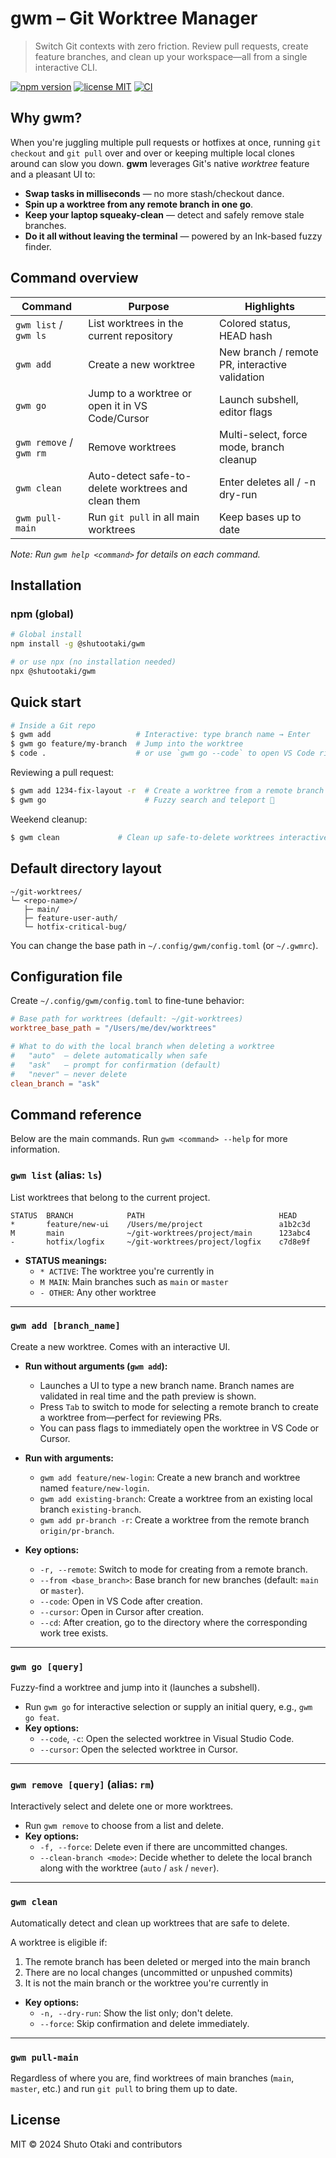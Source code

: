 # gwm – Git Worktree Manager

> Switch Git contexts with zero friction. Review pull requests, create feature branches, and clean up your workspace—all from a single interactive CLI.

[![npm version](https://img.shields.io/npm/v/gwm?color=blue&style=flat-square)](https://www.npmjs.com/package/gwm)
[![license MIT](https://img.shields.io/badge/license-MIT-green?style=flat-square)](LICENSE)
[![CI](https://github.com/your-org/gwm/actions/workflows/ci.yml/badge.svg)](https://github.com/your-org/gwm/actions/workflows/ci.yml)

## Why gwm?

When you're juggling multiple pull requests or hotfixes at once, running `git checkout` and `git pull` over and over or keeping multiple local clones around can slow you down. **gwm** leverages Git's native _worktree_ feature and a pleasant UI to:

- **Swap tasks in milliseconds** — no more stash/checkout dance.
- **Spin up a worktree from any remote branch in one go**.
- **Keep your laptop squeaky-clean** — detect and safely remove stale branches.
- **Do it all without leaving the terminal** — powered by an Ink-based fuzzy finder.

## Command overview

| Command                 | Purpose                                             | Highlights                                     |
| ----------------------- | --------------------------------------------------- | ---------------------------------------------- |
| `gwm list` / `gwm ls`   | List worktrees in the current repository            | Colored status, HEAD hash                      |
| `gwm add`               | Create a new worktree                               | New branch / remote PR, interactive validation |
| `gwm go`                | Jump to a worktree or open it in VS Code/Cursor     | Launch subshell, editor flags                  |
| `gwm remove` / `gwm rm` | Remove worktrees                                    | Multi-select, force mode, branch cleanup       |
| `gwm clean`             | Auto-detect safe-to-delete worktrees and clean them | Enter deletes all / -n dry-run                 |
| `gwm pull-main`         | Run `git pull` in all main worktrees                | Keep bases up to date                          |

_Note: Run `gwm help <command>` for details on each command._

## Installation

### npm (global)

```bash
# Global install
npm install -g @shutootaki/gwm

# or use npx (no installation needed)
npx @shutootaki/gwm
```

## Quick start

```bash
# Inside a Git repo
$ gwm add                   # Interactive: type branch name → Enter
$ gwm go feature/my-branch  # Jump into the worktree
$ code .                    # or use `gwm go --code` to open VS Code right away
```

Reviewing a pull request:

```bash
$ gwm add 1234-fix-layout -r  # Create a worktree from a remote branch
$ gwm go                      # Fuzzy search and teleport 🚀
```

Weekend cleanup:

```bash
$ gwm clean             # Clean up safe-to-delete worktrees interactively
```

## Default directory layout

```
~/git-worktrees/
└─ <repo-name>/
   ├─ main/
   ├─ feature-user-auth/
   └─ hotfix-critical-bug/
```

You can change the base path in `~/.config/gwm/config.toml` (or `~/.gwmrc`).

## Configuration file

Create `~/.config/gwm/config.toml` to fine-tune behavior:

```toml
# Base path for worktrees (default: ~/git-worktrees)
worktree_base_path = "/Users/me/dev/worktrees"

# What to do with the local branch when deleting a worktree
#   "auto"  – delete automatically when safe
#   "ask"   – prompt for confirmation (default)
#   "never" – never delete
clean_branch = "ask"
```

## Command reference

Below are the main commands. Run `gwm <command> --help` for more information.

### `gwm list` (alias: `ls`)

List worktrees that belong to the current project.

```text
STATUS  BRANCH            PATH                              HEAD
*       feature/new-ui    /Users/me/project                 a1b2c3d
M       main              ~/git-worktrees/project/main      123abc4
-       hotfix/logfix     ~/git-worktrees/project/logfix    c7d8e9f
```

- **STATUS meanings:**
  - `* ACTIVE`: The worktree you're currently in
  - `M MAIN`: Main branches such as `main` or `master`
  - `- OTHER`: Any other worktree

---

### `gwm add [branch_name]`

Create a new worktree. Comes with an interactive UI.

- **Run without arguments (`gwm add`):**
  - Launches a UI to type a new branch name. Branch names are validated in real time and the path preview is shown.
  - Press `Tab` to switch to mode for selecting a remote branch to create a worktree from—perfect for reviewing PRs.
  - You can pass flags to immediately open the worktree in VS Code or Cursor.

- **Run with arguments:**
  - `gwm add feature/new-login`: Create a new branch and worktree named `feature/new-login`.
  - `gwm add existing-branch`: Create a worktree from an existing local branch `existing-branch`.
  - `gwm add pr-branch -r`: Create a worktree from the remote branch `origin/pr-branch`.

- **Key options:**
  - `-r, --remote`: Switch to mode for creating from a remote branch.
  - `--from <base_branch>`: Base branch for new branches (default: `main` or `master`).
  - `--code`: Open in VS Code after creation.
  - `--cursor`: Open in Cursor after creation.
  - `--cd`: After creation, go to the directory where the corresponding work tree exists.

---

### `gwm go [query]`

Fuzzy-find a worktree and jump into it (launches a subshell).

- Run `gwm go` for interactive selection or supply an initial query, e.g., `gwm go feat`.
- **Key options:**
  - `--code`, `-c`: Open the selected worktree in Visual Studio Code.
  - `--cursor`: Open the selected worktree in Cursor.

---

### `gwm remove [query]` (alias: `rm`)

Interactively select and delete one or more worktrees.

- Run `gwm remove` to choose from a list and delete.
- **Key options:**
  - `-f, --force`: Delete even if there are uncommitted changes.
  - `--clean-branch <mode>`: Decide whether to delete the local branch along with the worktree (`auto` / `ask` / `never`).

---

### `gwm clean`

Automatically detect and clean up worktrees that are safe to delete.

A worktree is eligible if:

1. The remote branch has been deleted or merged into the main branch
2. There are no local changes (uncommitted or unpushed commits)
3. It is not the main branch or the worktree you're currently in

- **Key options:**
  - `-n, --dry-run`: Show the list only; don't delete.
  - `--force`: Skip confirmation and delete immediately.

---

### `gwm pull-main`

Regardless of where you are, find worktrees of main branches (`main`, `master`, etc.) and run `git pull` to bring them up to date.

## License

MIT © 2024 Shuto Otaki and contributors
